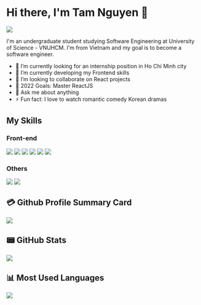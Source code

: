 # Hi there, I'm Tam Nguyen 👋

<a href="https://www.linkedin.com/in/nguy%E1%BB%85n-ng%E1%BB%8Dc-thanh-t%C3%A2m-5644a6196"> <img src="https://img.shields.io/badge/-LinkedIn-0e76a8?style=plastic&logo=linkedIn">
</a>

I'm an undergraduate student studying Software Engineering at University of Science - VNUHCM. I'm from Vietnam and my goal is to become a software engineer.

- 🔭 I’m currently looking for an internship position in Ho Chi Minh city
- 🌱 I’m currently developing my Frontend skills
- 👯 I’m looking to collaborate on React projects
- 🥅 2022 Goals: Master ReactJS
- 💬 Ask me about anything
- ⚡ Fun fact: I love to watch romantic comedy Korean dramas

## My Skills

### Front-end

<img src="https://img.shields.io/badge/html5-%23E34F26.svg?style=for-the-badge&logo=html5&logoColor=white"> <img src="https://img.shields.io/badge/css3-%231572B6.svg?style=for-the-badge&logo=css3&logoColor=white"> <img src="https://img.shields.io/badge/javascript-%23323330.svg?style=for-the-badge&logo=javascript&logoColor=%23F7DF1E">
<img src="https://img.shields.io/badge/react-%2320232a.svg?style=for-the-badge&logo=react&logoColor=%2361DAFB"> <img src="https://img.shields.io/badge/redux-%23593d88.svg?style=for-the-badge&logo=redux&logoColor=white"> <img src="https://img.shields.io/badge/Material%20UI-007FFF?style=for-the-badge&logo=mui&logoColor=white">

### Others

<img src="https://img.shields.io/badge/C%2B%2B-00599C?style=for-the-badge&logo=c%2B%2B&logoColor=white"> <img src="https://img.shields.io/badge/Java-ED8B00?style=for-the-badge&logo=java&logoColor=white">

## 💳 Github Profile Summary Card

<img src="https://github-profile-summary-cards.vercel.app/api/cards/profile-details?username=nntt1210&theme=monokai">

## 📟 GitHub Stats

<img src="https://github-readme-stats.vercel.app/api?username=nntt1210&theme=tokyonight&show_icons=true&count_private=true">

## 📊 Most Used Languages

<img src="https://github-readme-stats.vercel.app/api/top-langs/?username=nntt1210&theme=tokyonight&layout=compact">
